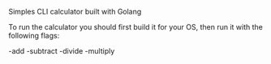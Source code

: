 Simples CLI calculator built with Golang

To run the calculator you should first build it for your OS, then run it with the following flags:

-add
-subtract
-divide
-multiply